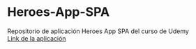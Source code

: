 # Heroes-App-SPA
Repositorio de aplicación Heroes App SPA del curso de Udemy\
[Link de la aplicación](https://heroes-app-jjvv0sq3y-lflozano.vercel.app/login)
